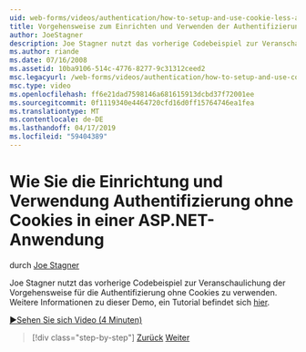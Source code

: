 ```yaml
---
uid: web-forms/videos/authentication/how-to-setup-and-use-cookie-less-authentication-in-an-aspnet-application
title: Vorgehensweise zum Einrichten und Verwenden der Authentifizierung ohne Cookies in einer ASP.NET-Anwendung | Microsoft-Dokumentation
author: JoeStagner
description: Joe Stagner nutzt das vorherige Codebeispiel zur Veranschaulichung der Vorgehensweise für die Authentifizierung ohne Cookies zu verwenden. Weitere Informationen auf dieser Demo ist ein Tutorial gefunden...
ms.author: riande
ms.date: 07/16/2008
ms.assetid: 10ba9106-514c-4776-8277-9c31312ceed2
msc.legacyurl: /web-forms/videos/authentication/how-to-setup-and-use-cookie-less-authentication-in-an-aspnet-application
msc.type: video
ms.openlocfilehash: ff6e21dad7598146a681615913dcbd37f72001ee
ms.sourcegitcommit: 0f1119340e4464720cfd16d0ff15764746ea1fea
ms.translationtype: MT
ms.contentlocale: de-DE
ms.lasthandoff: 04/17/2019
ms.locfileid: "59404389"
---
```

# <a name="how-to-setup-and-use-cookie-less-authentication-in-an-aspnet-application"></a>Wie Sie die Einrichtung und Verwendung Authentifizierung ohne Cookies in einer ASP.NET-Anwendung

durch [Joe Stagner](https://github.com/JoeStagner)

Joe Stagner nutzt das vorherige Codebeispiel zur Veranschaulichung der Vorgehensweise für die Authentifizierung ohne Cookies zu verwenden. Weitere Informationen zu dieser Demo, ein Tutorial befindet sich [hier](../../overview/older-versions-security/introduction/forms-authentication-configuration-and-advanced-topics-vb.md).

[&#9654;Sehen Sie sich Video (4 Minuten)](https://channel9.msdn.com/Blogs/ASP-NET-Site-Videos/how-to-setup-and-use-cookie-less-authentication-in-an-aspnet-application)

> [!div class="step-by-step"]
> [Zurück](how-to-change-the-forms-authentication-properties.md)
> [Weiter](asp-forms-login-relocation.md)
